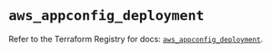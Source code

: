 # `aws_appconfig_deployment`

Refer to the Terraform Registry for docs: [`aws_appconfig_deployment`](https://registry.terraform.io/providers/hashicorp/aws/5.71.0/docs/resources/appconfig_deployment).
